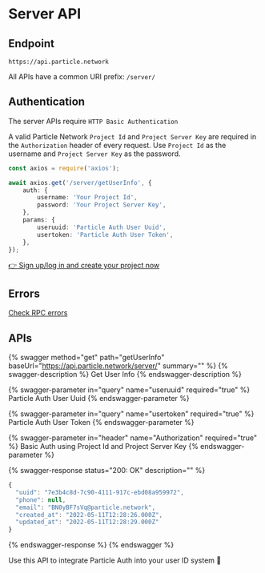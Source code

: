 # Server API

## Endpoint

`https://api.particle.network`

All APIs have a common URI prefix: `/server/`

## Authentication

The server APIs require `HTTP Basic Authentication`

A valid Particle Network `Project Id` and `Project Server Key` are required in the `Authorization` header of every request. Use `Project Id` as the username and `Project Server Key` as the password.

```typescript
const axios = require('axios');

await axios.get('/server/getUserInfo', {
    auth: {
        username: 'Your Project Id',
        password: 'Your Project Server Key',
    },
    params: {
        useruuid: 'Particle Auth User Uuid',
        usertoken: 'Particle Auth User Token',
    },
});
```

[👉 Sign up/log in and create your project now](https://particle.network/#login)

## Errors

[ Check RPC errors](../../node-service/error-reference.md)

## APIs

{% swagger method="get" path="getUserInfo" baseUrl="https://api.particle.network/server/" summary="" %}
{% swagger-description %}
Get User Info
{% endswagger-description %}

{% swagger-parameter in="query" name="useruuid" required="true" %}
Particle Auth User Uuid
{% endswagger-parameter %}

{% swagger-parameter in="query" name="usertoken" required="true" %}
Particle Auth User Token
{% endswagger-parameter %}

{% swagger-parameter in="header" name="Authorization" required="true" %}
Basic Auth using Project Id and Project Server Key
{% endswagger-parameter %}

{% swagger-response status="200: OK" description="" %}
```javascript
{
  "uuid": "7e3b4c8d-7c90-4111-917c-ebd08a959972",
  "phone": null,
  "email": "BN0yBF7sVq@particle.network",
  "created_at": "2022-05-11T12:28:26.000Z",
  "updated_at": "2022-05-11T12:28:29.000Z"
}
```
{% endswagger-response %}
{% endswagger %}

Use this API to integrate Particle Auth into your user ID system :tada:
